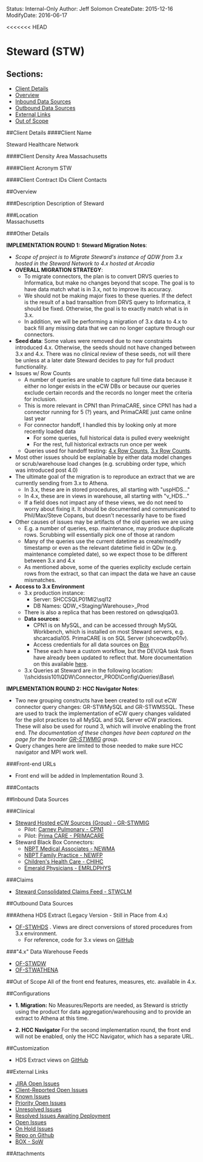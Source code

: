 Status: Internal-Only
Author: Jeff Solomon
CreateDate: 2015-12-16
ModifyDate: 2016-06-17

<<<<<<< HEAD
# Steward (STW)

## Sections:
* [Client Details](#client-details)
* [Overview](#overview)
* [Inbound Data Sources](#inbound-data-sources)
* [Outbound Data Sources](#outbound-data-sources)
* [External Links](#external-links)
* [Out of Scope](#out-of-scope)

##Client Details
####Client Name

Steward Healthcare Network

####Client Density Area
Massachusetts

####Client Acronym
STW

####Client Contract IDs
Client Contacts


##Overview


###Description
Description of Steward  

###Location  
Massachusetts  

###Other Details  

**IMPLEMENTATION ROUND 1: Steward Migration Notes**:   

* *Scope of project is to Migrate Steward's instance of QDW from 3.x hosted in the Steward Network to 4.x hosted at Arcadia*  
* **OVERALL MIGRATION STRATEGY**:  
    * To migrate connectors, the plan is to convert DRVS queries to Informatica, but make no changes beyond that scope. The goal is to have data match what is in 3.x, not to improve its accuracy.   
    * We should not be making major fixes to these queries. If the defect is the result of a bad transaltion from DRVS query to Informatica, it should be fixed. Otherwise, the goal is to exactly match what is in 3.x.  
    * In addition, we will be performing a migration of 3.x data to 4.x to back fill any missing data that we can no longer capture through our connectors.   
* **Seed data**: Some values were removed due to new constraints introduced 4.x. Otherwise, the seeds should not have changed between 3.x and 4.x. There was no clinical review of these seeds, not will there be unless at a later date Steward decides to pay for full product functionality.   
* Issues w/ Row Counts   
    * A number of queries are unable to capture full time data because it either no longer exists in the eCW DBs or because our queries exclude certain records and the records no longer meet the criteria for inclusion.    
    * This is more relevant in CPN1 than PrimaCARE, since CPN1 has had a connector running for 5 (?) years, and PrimaCARE just came online last year  
    * For connector handoff, I handled this by looking only at more recently loaded data    
        * For some queries, full historical data is pulled every weeknight  
        * For the rest, full historical extracts run once per week  
    * Queries used for handoff testing: [4.x Row Counts](https://arcadia.box.com/s/n957leo4qc52wbhy7tgvqqoyfbs2xfux), [3.x Row Counts](https://arcadia.box.com/s/ldbm55cn8x8tgs0140j0dxq43w7tm63e).   
* Most other issues should be explainable by either data model changes or scrub/warehouse load changes (e.g. scrubbing order type, which was introduced post 4.0)  
* The ultimate goal of the migration is to reproduce an extract that we are currently sending from 3.x to Athena.  
    * In 3.x, these are in stored procedures, all starting with "uspHDS..."  
    * In 4.x, these are in views in warehouse, all starting with "v_HDS..."  
    * If a field does not impact any of these views, we do not need to worry about fixing it. It should be documented and communicated to Phil/Max/Steve Copans, but doesn't necessarily have to be fixed  
* Other causes of issues may be artifacts of the old queries we are using
    * E.g. a number of queries, esp. maintenance, may produce duplicate rows. Scrubbing will essentially pick one of those at random  
    * Many of the queries use the current datetime as create/modify timestamp or even as the relevant datetime field in QDw (e.g. maintenance completed date), so we expect those to be different between 3.x and 4.x  
    * As mentioned above, some of the queries explicity exclude certain rows from the extract, so that can impact the data we have an cause mismatches.   
* **Access to 3.x Environment**  
    * 3.x production instance:  
        * Server: SHCCSQLP01MI2\sql12  
        * DB Names: QDW_<Staging/Warehouse>_Prod  
    * There is also a replica that has been restored on qdwsqlqa03.  
    * **Data sources**:  
        * CPN1 is on MySQL, and can be accessed through MySQL Workbench, which is installed on most Steward servers, e.g. shcarcadia105. PrimaCARE is on SQL Server (shcecwdbp01v).  
        * Access credentials for all data sources on [Box](https://arcadia.box.com/s/pgejoftb0mvzbfzmz263owqcbi3brg8x)  
        * These each have a custom workflow, but the DEV/QA task flows have already been updated to reflect that. More documentation on this available [here](./Sources/STW-Custom-SFTP-Workflow.md).  
    * 3.x Queries at Steward are in the following location: \\\\shcidssis101\QDW\Connector_PROD\Config\Queries\Base\



**IMPLEMENTATION ROUND 2: HCC Navigator Notes**:     

* Two new grouping constructs have been created to roll out eCW connector query changes: GR-STWMySQL and GR-STWMSSQL. These are used to track the implementation of eCW query changes validated for the pilot practices to all MySQL and SQL Server eCW practices. These will also be used for round 3, which will involve enabling the front end. *The documentation of these changes have been captured on the page for the broader [GR-STWMIG](./Sources/GR-STWMIG.md) group.*  
* Query changes here are limited to those needed to make sure HCC navigator and MPI work well.  
  

###Front-end URLs

* Front end will be added in Implementation Round 3. 


###Contacts  

##Inbound Data Sources  

###Clinical

* [Steward Hosted eCW Sources (Group) - GR-STWMIG](../Implementations/Sources/GR-STWMIG/index.html) 
    * Pilot: [Carney Pulmonary - CPN1](../Implementations/Sources/CPN1/index.html) 
    * Pilot: [Prima CARE - PRIMACARE](../Implementations/Sources/PRIMACARE/index.html)   
* Steward Black Box Connectors:  
    * [NBPT Medical Associates - NEWMA](../Implementations/Sources/NEWMA.md)
    * [NBPT Family Practice - NEWFP](../Implementations/Sources/NEWFP.md)  
    * [Children's Health Care - CHIHC](../Implementations/Sources/CHIHC.md)  
    * [Emerald Physicians - EMRLDPHYS](../Implementations/Sources/EMRLDPHYS.md)  

###Claims

* [Steward Consolidated Claims Feed - STWCLM](./Sources/STWCLM.md)


##Outbound Data Sources

###Athena HDS Extract (Legacy Version - Still in Place from 4.x)
* [OF-STWHDS](../~Implementations/~Sources/OF-STWHDS/index.html) . Views are direct conversions of stored procedures from 3.x environment. 
    - For reference, code for 3.x views on [GitHub](https://github.com/arcadia/qdw-steward/tree/3.x/Database/Warehouse/Schema%20Objects/Schemas/dbo/Programmability/Stored%20Procedures)

###"4.x" Data Warehouse Feeds  
* [OF-STWDW](../~Implementations/~Sources/OF-STWDW.md)
* [OF-STWATHENA](../~Implementations/~Sources/OF-STWATHENA.md)

##Out of Scope
All of the front end features, measures, etc. available in 4.x. 

##Configurations
* **1. Migration:** No Measures/Reports are needed, as Steward is strictly using the product for data aggregation/warehousing and to provide an extract to Athena at this time.   

* **2. HCC Navigator** For the second implementation round, the front end will not be enabled, only the HCC Navigator, which has a separate URL. 

 
##Customization 
* HDS Extract views on [GitHub](https://github.com/arcadia/qdw-steward/tree/master/Database/Warehouse/Schema%20Objects/Schemas/dbo/Views) 


##External Links

* [JIRA Open Issues](https://jira.arcadiasolutions.com/issues/?jql=labels%20%3D%20STW)
* [Client-Reported Open Issues](https://jira.arcadiasolutions.com/issues/?jql=%22Impacted%20Data%20Sources%22%20IN%20(STW)%20AND%20%22Client%20Reported%20Indicator%22%20%3D%20Yes%20AND%20status%20NOT%20IN%20(Closed))
* [Known Issues](https://jira.arcadiasolutions.com/issues/?jql=%22Impacted%20Data%20Sources%22%20IN%20(STW)%20AND%20resolution%20IN%20(%22Known%20Issue%22))
* [Priority Open Issues](https://jira.arcadiasolutions.com/issues/?jql=%22Impacted%20Data%20Sources%22%20IN%20(STW)%20AND%20%22Calculated%20Priority%22%20%3C%205%20AND%20status%20NOT%20IN%20(Closed))
* [Unresolved Issues](https://jira.arcadiasolutions.com/issues/?jql=%22Impacted%20Data%20Sources%22%20IN%20(STW)%20AND%20status%20NOT%20IN%20(Resolved%2C%20Complete%2C%20%22Deploy%20to%20DEV%22%2C%20%22Deploy%20to%20QA%22%2C%20%22Deploy%20to%20UAT%22%2C%20%22Deploy%20to%20PROD%22%2C%20%22Validate%20in%20DEV%22%2C%20%22Validate%20in%20QA%22%2C%20%22Validate%20in%20QA%22%2C%20%22Validate%20in%20UAT%22%2C%20%22Validate%20in%20PROD%22%2C%20Closed))
* [Resolved Issues Awaiting Deployment](https://jira.arcadiasolutions.com/issues/?jql=%22Impacted%20Data%20Sources%22%20IN%20(STW)%20AND%20status%20IN%20(Resolved%2C%20Complete%2C%20%22Deploy%20to%20DEV%22%2C%20%22Deploy%20to%20QA%22%2C%20%22Deploy%20to%20UAT%22%2C%20%22Deploy%20to%20PROD%22%2C%20%22Validate%20in%20DEV%22%2C%20%22Validate%20in%20QA%22%2C%20%22Validate%20in%20QA%22%2C%20%22Validate%20in%20UAT%22%2C%20%22Validate%20in%20PROD%22))
* [Open Issues](https://jira.arcadiasolutions.com/issues/?jql=%20%22Impacted%20Data%20Sources%22%20IN%20(STW)%20AND%20status%20NOT%20IN%20(Closed))
* [On Hold Issues](https://jira.arcadiasolutions.com/issues/?jql=%22Impacted%20Data%20Sources%22%20IN%20(STW)%20AND%20status%20IN%20(%22On%20Hold%22%2C%20%22On%20Hold-External%22%2C%20%22On%20Hold-Internal%22)%20)
* [Repo on Github](https://github.com/arcadia/qdw-steward) 
* [BOX - SoW](https://arcadia.app.box.com/files/0/f/1570839907/STW)


##Attachments

